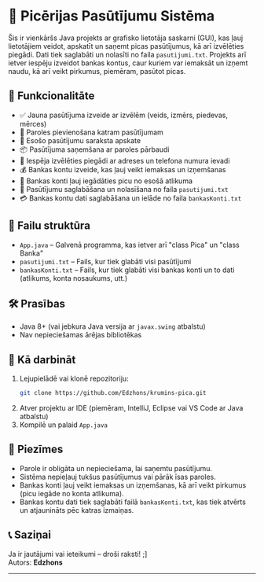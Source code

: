 # 🍕 Picērijas Pasūtījumu Sistēma

Šis ir vienkāršs Java projekts ar grafisko lietotāja saskarni (GUI), kas ļauj lietotājiem veidot, apskatīt un saņemt picas pasūtījumus, kā arī izvēlēties piegādi. Dati tiek saglabāti un nolasīti no faila `pasutijumi.txt`. Projekts arī ietver iespēju izveidot bankas kontus, caur kuriem var iemaksāt un izņemt naudu, kā arī veikt pirkumus, piemēram, pasūtot picas.

## 🔧 Funkcionalitāte

- ✅ Jauna pasūtījuma izveide ar izvēlēm (veids, izmērs, piedevas, mērces)
- 🔐 Paroles pievienošana katram pasūtījumam
- 📄 Esošo pasūtījumu saraksta apskate
- 📦 Pasūtījuma saņemšana ar paroles pārbaudi
- 🚚 Iespēja izvēlēties piegādi ar adreses un telefona numura ievadi
- 💰 Bankas kontu izveide, kas ļauj veikt iemaksas un izņemšanas
- 🍕 Bankas konti ļauj iegādāties picu no esošā atlikuma
- 💾 Pasūtījumu saglabāšana un nolasīšana no faila `pasutijumi.txt`
- 💳 Bankas kontu dati saglabāšana un ielāde no faila `bankasKonti.txt`

## 📂 Failu struktūra

- `App.java` – Galvenā programma, kas ietver arī "class Pica" un "class Banka"
- `pasutijumi.txt` – Fails, kur tiek glabāti visi pasūtījumi
- `bankasKonti.txt` – Fails, kur tiek glabāti visi bankas konti un to dati (atlikums, konta nosaukums, utt.)

## 🛠️ Prasības

- Java 8+ (vai jebkura Java versija ar `javax.swing` atbalstu)
- Nav nepieciešamas ārējas bibliotēkas

## 🚀 Kā darbināt

1. Lejupielādē vai klonē repozitoriju:
    ```bash
    git clone https://github.com/Edzhons/krumins-pica.git
    ```
2. Atver projektu ar IDE (piemēram, IntelliJ, Eclipse vai VS Code ar Java atbalstu)
3. Kompilē un palaid `App.java`

## 📌 Piezīmes

- Parole ir obligāta un nepieciešama, lai saņemtu pasūtījumu.
- Sistēma nepieļauj tukšus pasūtījumus vai pārāk īsas paroles.
- Bankas konti ļauj veikt iemaksas un izņemšanas, kā arī veikt pirkumus (picu iegāde no konta atlikuma).
- Bankas kontu dati tiek saglabāti failā `bankasKonti.txt`, kas tiek atvērts un atjaunināts pēc katras izmaiņas.

## 📞 Saziņai

Ja ir jautājumi vai ieteikumi – droši raksti! ;]  
Autors: **Edzhons**

---